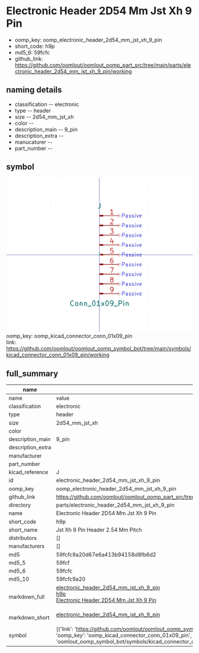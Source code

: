 # Electronic Header 2D54 Mm Jst Xh 9 Pin

  
* oomp_key: oomp_electronic_header_2d54_mm_jst_xh_9_pin 
* short_code: h9p
* md5_6: 59fcfc  
* github_link: https://github.com/oomlout/oomlout_oomp_part_src/tree/main/parts/electronic_header_2d54_mm_jst_xh_9_pin/working  
## naming details
* classification -- electronic
* type -- header
* size -- 2d54_mm_jst_xh
* color -- 
* description_main -- 9_pin
* description_extra -- 
* manucaturer -- 
* part_number -- 



## symbol

![](symbol/0/working/working_600.png)  
oomp_key: oomp_kicad_connector_conn_01x09_pin  
link: https://github.com/oomlout/oomlout_oomp_symbol_bot/tree/main/symbols/kicad_connector_conn_01x09_pin/working  


## full_summary
| name | value | 
| --- | --- | 
| name | value | 
| classification | electronic | 
| type | header | 
| size | 2d54_mm_jst_xh | 
| color |  | 
| description_main | 9_pin | 
| description_extra |  | 
| manufacturer |  | 
| part_number |  | 
| kicad_reference | J | 
| id | electronic_header_2d54_mm_jst_xh_9_pin | 
| oomp_key | oomp_electronic_header_2d54_mm_jst_xh_9_pin | 
| github_link | https://github.com/oomlout/oomlout_oomp_part_src/tree/main/parts/electronic_header_2d54_mm_jst_xh_9_pin/working | 
| directory | parts/electronic_header_2d54_mm_jst_xh_9_pin | 
| name | Electronic Header 2D54 Mm Jst Xh 9 Pin | 
| short_code | h9p | 
| short_name | Jst Xh 9 Pin Header 2.54 Mm Pitch | 
| distributors | [] | 
| manufacturers | [] | 
| md5 | 59fcfc9a20d67e6a413b94158d8fb6d2 | 
| md5_5 | 59fcf | 
| md5_6 | 59fcfc | 
| md5_10 | 59fcfc9a20 | 
| markdown_full | [electronic_header_2d54_mm_jst_xh_9_pin](https://github.com/oomlout/oomlout_oomp_part_src/tree/main/parts/electronic_header_2d54_mm_jst_xh_9_pin/working)<br>[h9p](https://github.com/oomlout/oomlout_oomp_part_src/tree/main/parts/electronic_header_2d54_mm_jst_xh_9_pin/working)<br>[Electronic Header 2D54 Mm Jst Xh 9 Pin](https://github.com/oomlout/oomlout_oomp_part_src/tree/main/parts/electronic_header_2d54_mm_jst_xh_9_pin/working)<br><br> | 
| markdown_short | [electronic_header_2d54_mm_jst_xh_9_pin](https://github.com/oomlout/oomlout_oomp_part_src/tree/main/parts/electronic_header_2d54_mm_jst_xh_9_pin/working)<br><br> | 
| symbol | [{'link': 'https://github.com/oomlout/oomlout_oomp_symbol_bot/tree/main/symbols/kicad_connector_conn_01x09_pin', 'oomp_key': 'oomp_kicad_connector_conn_01x09_pin', 'directory': 'oomlout_oomp_symbol_bot/symbols/kicad_connector_conn_01x09_pin//working/working.kicad_sym'}] | 
